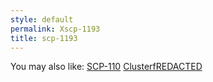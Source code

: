 ```yaml
---
style: default
permalink: Xscp-1193
title: scp-1193
---
```

You may also like:
[SCP-110](http://scp-wiki.net/scp-110)
[ClusterfREDACTED](http://scp-wiki.net/clusterfredacted)